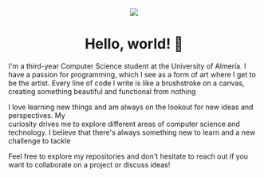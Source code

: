 <p align="center">
  <img src="https://github.com/lpc864/lpc864/blob/main/images/banner.gif" />
</p>

<h1 align="center">
    Hello, world! 👋
</h1>

<p>
  
  I'm a third-year Computer Science student at the University of Almería. I have a passion for      programming, which I see as a form of art where I get to be the 
  artist. Every line of code I write is like a brushstroke on a canvas, creating something beautiful and functional from nothing

  I love learning new things and am always on the lookout for new ideas and perspectives. My     
  curiosity drives me to explore different areas of computer science and technology. I believe 
  that there's always something new to learn and a new challenge to tackle

  Feel free to explore my repositories and don't hesitate to reach out if you want to 
  collaborate on a project or discuss ideas!
  
</p>
